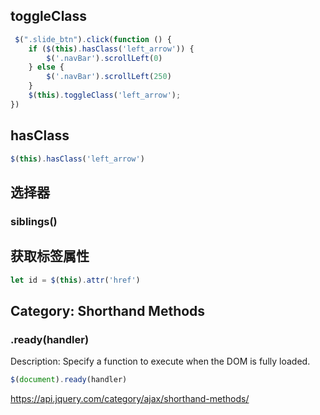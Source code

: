 ## toggleClass
```js
 $(".slide_btn").click(function () {
    if ($(this).hasClass('left_arrow')) {
        $('.navBar').scrollLeft(0)
    } else {
        $('.navBar').scrollLeft(250)
    }
    $(this).toggleClass('left_arrow');
})
```

## hasClass
```js
$(this).hasClass('left_arrow')
```

## 选择器
### siblings()

## 获取标签属性
```js
let id = $(this).attr('href')
```

## Category: Shorthand Methods
### .ready(handler)
Description: Specify a function to execute when the DOM is fully loaded.
```js
$(document).ready(handler)
```


https://api.jquery.com/category/ajax/shorthand-methods/

